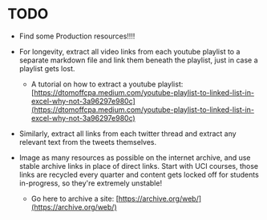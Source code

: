 # TODO

 - Find some Production resources!!!!

 - For longevity, extract all video links from each youtube playlist to a separate markdown file and link them beneath the playlist, just in case a playlist gets lost.
    - A tutorial on how to extract a youtube playlist: [https://dtomoffcpa.medium.com/youtube-playlist-to-linked-list-in-excel-why-not-3a96297e980c](https://dtomoffcpa.medium.com/youtube-playlist-to-linked-list-in-excel-why-not-3a96297e980c)


 - Similarly, extract all links from each twitter thread and extract any relevant text from the tweets themselves.


 - Image as many resources as possible on the internet archive, and use stable archive links in place of direct links. Start with UCI courses, those links are recycled every quarter and content gets locked off for students in-progress, so they're extremely unstable!
   - Go here to archive a site: [https://archive.org/web/](https://archive.org/web/)
